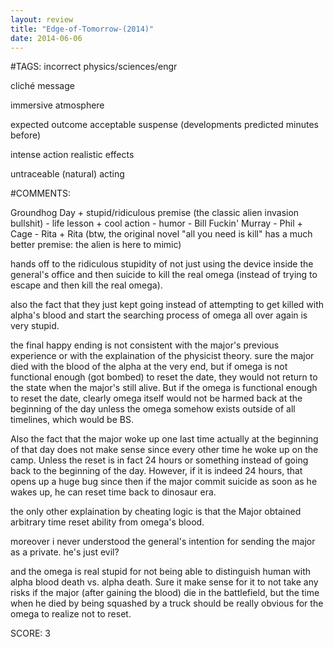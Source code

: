 ```yaml
---
layout: review
title: "Edge-of-Tomorrow-(2014)"
date: 2014-06-06
---
```


#TAGS:
incorrect physics/sciences/engr

cliché message

immersive atmosphere

expected outcome
acceptable suspense (developments predicted minutes before)

intense action
realistic effects

untraceable (natural) acting

#COMMENTS:

Groundhog Day + stupid/ridiculous premise (the classic alien invasion bullshit) - life lesson + cool action - humor - Bill Fuckin' Murray - Phil + Cage - Rita + Rita
(btw, the original novel "all you need is kill" has a much better premise: the alien is here to mimic)

hands off to the ridiculous stupidity of not just using the device inside the general's office and then suicide to kill the real omega (instead of trying to escape and then kill the real omega).

also the fact that they just kept going instead of attempting to get killed with alpha's blood and start the searching process of omega all over again is very stupid.

the final happy ending is not consistent with the major's previous experience or with the explaination of the physicist theory. sure the major died with the blood of the alpha at the very end, but if omega is not functional enough (got bombed) to reset the date, they would not return to the state when the major's still alive. But if the omega is functional enough to reset the date, clearly omega itself would not be harmed back at the beginning of the day unless the omega somehow exists outside of all timelines, which would be BS.

Also the fact that the major woke up one last time actually at the beginning of that day does not make sense since every other time he woke up on the camp. Unless the reset is in fact 24 hours or something instead of going back to the beginning of the day. However, if it is indeed 24 hours, that opens up a huge bug since then if the major commit suicide as soon as he wakes up, he can reset time back to dinosaur era.

the only other explaination by cheating logic is that the Major obtained arbitrary time reset ability from omega's blood.

moreover i never understood the general's intention for sending the major as a private. he's just evil?

and the omega is real stupid for not being able to distinguish human with alpha blood death vs. alpha death. Sure it make sense for it to not take any risks if the major (after gaining the blood) die in the battlefield, but the time when he died by being squashed by a truck should be really obvious for the omega to realize not to reset.





SCORE:
3

